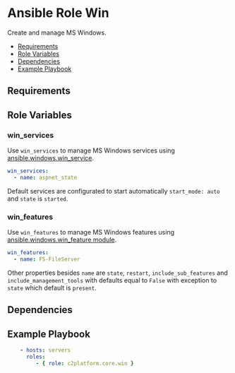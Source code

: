 # Ansible Role Win

Create and manage MS Windows. 

<!-- MarkdownTOC levels="2,3" autolink="true" -->

- [Requirements](#requirements)
- [Role Variables](#role-variables)
- [Dependencies](#dependencies)
- [Example Playbook](#example-playbook)

<!-- /MarkdownTOC -->

## Requirements

<!-- Any pre-requisites that may not be covered by Ansible itself or the role should be mentioned here. For instance, if the role uses the EC2 module, it may be a good idea to mention in this section that the boto package is required. -->

## Role Variables

<!--  A description of the settable variables for this role should go here, including any variables that are in defaults/main.yml, vars/main.yml, and any variables that can/should be set via parameters to the role. Any variables that are read from other roles and/or the global scope (ie. hostvars, group vars, etc.) should be mentioned here as well. -->

### win_services

Use `win_services` to manage MS Windows services using [ansible.windows.win_service](https://docs.ansible.com/ansible/latest/collections/ansible/windows/win_service_module.html).

```yaml
win_services:
  - name: aspnet_state
```

Default services are configurated to start automatically `start_mode: auto` and `state` is `started`.

### win_features

Use `win_features` to manage MS Windows features using [ansible.windows.win_feature module](https://docs.ansible.com/ansible/latest/collections/ansible/windows/win_feature_module.html).

```yaml
win_features:
  - name: FS-FileServer

```

Other properties besides `name` are `state`, `restart`, `include_sub_features` and `include_management_tools` with defaults equal to `False` with exception to `state` which default is `present`. 

## Dependencies

<!--   A list of other roles hosted on Galaxy should go here, plus any details in regards to parameters that may need to be set for other roles, or variables that are used from other roles. -->

## Example Playbook

<!--   Including an example of how to use your role (for instance, with variables passed in as parameters) is always nice for users too: -->

```yaml
    - hosts: servers
      roles:
         - { role: c2platform.core.win }
```
